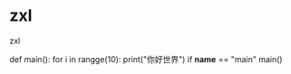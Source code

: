 # zxl
zxl

def main():
     for i in rangge(10):
           print("你好世界")
if __name__ == "main"
     main()
